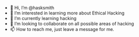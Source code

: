 - 👋 Hi, I’m @hasksmith
- 👀 I’m interested in learning more about Ethical Hacking
- 🌱 I’m currently learning hacking
- 💞️ I’m looking to collaborate on all possible areas of hacking
- 📫 How to reach me, just leave a message for me.

<!---
hasksmith/hasksmith is a ✨ special ✨ repository because its `README.md` (this file) appears on your GitHub profile.
You can click the Preview link to take a look at your changes.
--->
